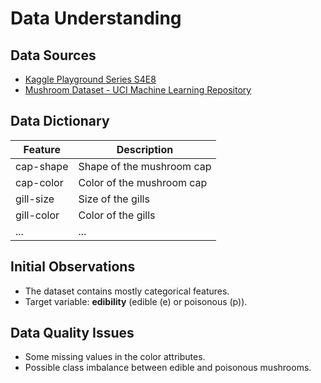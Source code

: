 # Data Understanding

## Data Sources
- [Kaggle Playground Series S4E8](https://www.kaggle.com/competitions/playground-series-s4e8/data)
- [Mushroom Dataset - UCI Machine Learning Repository](https://archive.ics.uci.edu/dataset/73/mushroom)

## Data Dictionary
| Feature          | Description                                      |
|------------------|--------------------------------------------------|
| cap-shape        | Shape of the mushroom cap                        |
| cap-color        | Color of the mushroom cap                        |
| gill-size        | Size of the gills                                |
| gill-color       | Color of the gills                               |
| ...              | ...                                              |

## Initial Observations
- The dataset contains mostly categorical features.
- Target variable: **edibility** (edible (e) or poisonous (p)).

## Data Quality Issues
- Some missing values in the color attributes.
- Possible class imbalance between edible and poisonous mushrooms.
